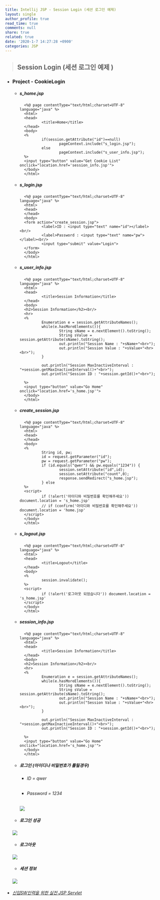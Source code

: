 ```yaml
---
title: Intellij JSP - Session Login (세션 로그인 예제)
layout: single
author_profile: true
read_time: true
comments: null
share: true
related: true
date: '2020-1-7 14:27:28 +0900'
categories: JSP
---
```


> ## Session Login (세션 로그인 예제 )



* ### Project - CookieLogin
	* ##### s_home.jsp
			<%@ page contentType="text/html;charset=UTF-8" language="java" %>
			<html>
			<head>
					<title>Home</title>
			</head>
			<body>
			<%
					if(session.getAttribute("id")==null)
							pageContext.include("s_login.jsp");
					else
							pageContext.include("s_user_info.jsp");
			%>
			<input type="button" value="Get Cookie List" onclick="location.href='session_info.jsp'">
			</body>
			</html>
	
	* ##### s_login.jsp
			<%@ page contentType="text/html;charset=UTF-8" language="java" %>
			<html>
			<head>
			</head>
			<body>
			<form action="create_session.jsp">
					<label>ID : <input type="text" name="id"></label><br/>
					<label>Password : <input type="text" name="pw"></label><br/>
					<input type="submit" value="Login">
			</form>
			</body>
			</html>

	* ##### s_user_info.jsp
			<%@ page contentType="text/html;charset=UTF-8" language="java" %>
			<html>
			<head>
					<title>Session Information</title>
			</head>
			<body>
			<h2>Session Information</h2><br/>
			<hr>
			<%
					Enumeration e = session.getAttributeNames();
					while(e.hasMoreElements()){
							String sName = e.nextElement().toString();
							String sValue = session.getAttribute(sName).toString();
							out.println("Session Name : "+sName+"<br>");
							out.println("Session Value : "+sValue+"<hr><br>");
					}

					out.println("Session MaxInactiveInterval : "+session.getMaxInactiveInterval()+"<br>");
					out.println("Session ID : "+session.getId()+"<br>");

			%>
			<input type="button" value="Go Home" onclick="location.href='s_home.jsp'">
			</body>
			</html>
				
	* ##### create_session.jsp
			<%@ page contentType="text/html;charset=UTF-8" language="java" %>
			<html>
			<head>
			</head>
			<body>
			<%
					String id, pw;
					id = request.getParameter("id");
					pw = request.getParameter("pw");
					if (id.equals("qwer") && pw.equals("1234")) {
							session.setAttribute("id",id);
							session.setAttribute("count",0);
							response.sendRedirect("s_home.jsp");
					} else
			%>
			<script>
					if (!alert('아이디와 비밀번호를 확인해주세요')) document.location = 's_home.jsp'
					// if (confirm('아이디와 비밀번호를 확인해주세요')) document.location = 'home.jsp'
			</script>
			</body>
			</html>
				
	* ##### s_logout.jsp
				
			<%@ page contentType="text/html;charset=UTF-8" language="java" %>
			<html>
			<head>
					<title>Logout</title>
			</head>
			<body>
			<%
					session.invalidate();
			%>
			<script>
					if (!alert('로그아웃 되었습니다')) document.location = 's_home.jsp'
			</script>
			</body>
			</html>
				
	* ##### session_info.jsp
			
			<%@ page contentType="text/html;charset=UTF-8" language="java" %>
			<html>
			<head>
					<title>Session Information</title>
			</head>
			<body>
			<h2>Session Information</h2><br/>
			<hr>
			<%
					Enumeration e = session.getAttributeNames();
					while(e.hasMoreElements()){
							String sName = e.nextElement().toString();
							String sValue = session.getAttribute(sName).toString();
							out.println("Session Name : "+sName+"<br>");
							out.println("Session Value : "+sValue+"<hr><br>");
					}

					out.println("Session MaxInactiveInterval : "+session.getMaxInactiveInterval()+"<br>");
					out.println("Session ID : "+session.getId()+"<br>");

			%>
			<input type="button" value="Go Home" onclick="location.href='s_home.jsp'">
			</body>
			</html>

	* ##### 로그인 (아이디나 비밀번호가 틀릴경우)
		* ###### ID = qwer
		* ###### Password = 1234
				
		![](/assets/img/jsp/session1.png)
		
	* ##### 로그인 성공
	![](/assets/img/jsp/session2.png)
				
	* ##### 로그아웃
	![](/assets/img/jsp/session3.png)
				
	* ##### 세션 정보
	![](/assets/img/jsp/session4.png)
				
				
* ###### [신입SW인력을 위한 실전 JSP Servlet]

				
[신입SW인력을 위한 실전 JSP Servlet]: https://www.youtube.com/watch?v=zu4nmI1tPU4&list=PLieE0qnqO2kTyzAlsvxzoulHVISvO8zA9&index=46